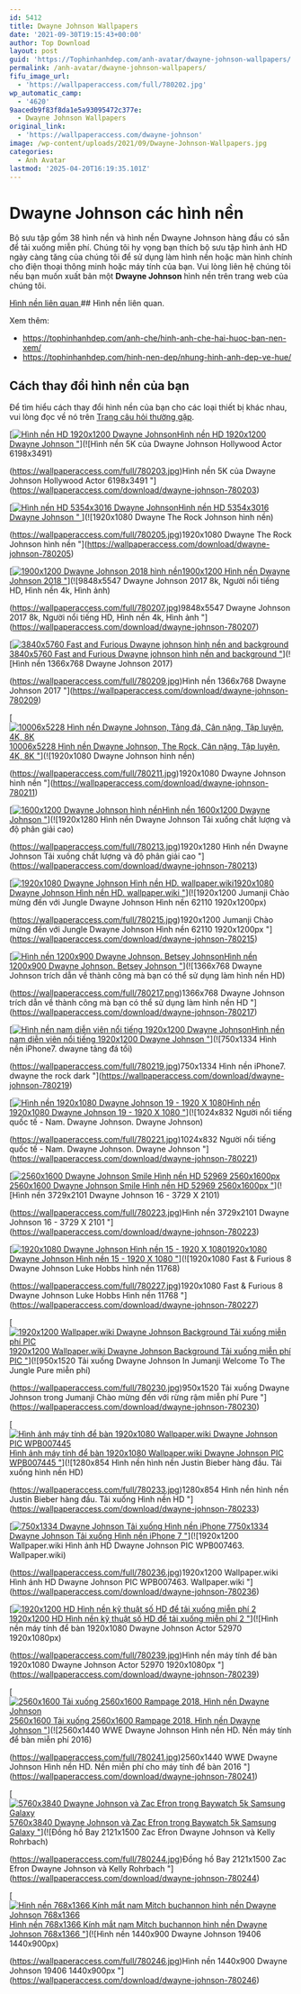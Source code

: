 ```yaml
---
id: 5412
title: Dwayne Johnson Wallpapers
date: '2021-09-30T19:15:43+00:00'
author: Top Download
layout: post
guid: 'https://Tophinhanhdep.com/anh-avatar/dwayne-johnson-wallpapers/'
permalink: /anh-avatar/dwayne-johnson-wallpapers/
fifu_image_url:
  - 'https://wallpaperaccess.com/full/780202.jpg'
wp_automatic_camp:
  - '4620'
9aacedb9f83f8da1e5a93095472c377e:
  - Dwayne Johnson Wallpapers
original_link:
  - 'https://wallpaperaccess.com/dwayne-johnson'
image: /wp-content/uploads/2021/09/Dwayne-Johnson-Wallpapers.jpg
categories:
  - Ảnh Avatar
lastmod: '2025-04-20T16:19:35.101Z'
---
```

# Dwayne Johnson các hình nền

Bộ sưu tập gồm 38 hình nền và hình nền Dwayne Johnson hàng đầu có sẵn để tải xuống miễn phí. Chúng tôi hy vọng bạn thích bộ sưu tập hình ảnh HD ngày càng tăng của chúng tôi để sử dụng làm hình nền hoặc màn hình chính cho điện thoại thông minh hoặc máy tính của bạn. Vui lòng liên hệ chúng tôi nếu bạn muốn xuất bản một **Dwayne Johnson** hình nền trên trang web của chúng tôi.

[Hình nền liên quan ](#related) ## Hình nền liên quan.

   
 Xem thêm:

   
- <https://tophinhanhdep.com/anh-che/hinh-anh-che-hai-huoc-ban-nen-xem/>
- <https://tophinhanhdep.com/hinh-nen-dep/nhung-hinh-anh-dep-ve-hue/>

## Cách thay đổi hình nền của bạn

Để tìm hiểu cách thay đổi hình nền của bạn cho các loại thiết bị khác nhau, vui lòng đọc về nó trên [Trang câu hỏi thường gặp](https://tophinhanhdep.com/faq/).

  
[[![Hình nền HD 1920x1200 Dwayne Johnson](https://wallpaperaccess.com/full/780202.jpg)Hình nền HD 1920x1200 Dwayne Johnson "](https://wallpaperaccess.com/download/dwayne-johnson-780202)](![Hình nền 5K của Dwayne Johnson Hollywood Actor 6198x3491)

(https://wallpaperaccess.com/full/780203.jpg)Hình nền 5K của Dwayne Johnson Hollywood Actor 6198x3491 "](https://wallpaperaccess.com/download/dwayne-johnson-780203)

[[![Hình nền HD 5354x3016 Dwayne Johnson](https://wallpaperaccess.com/full/780204.jpg)Hình nền HD 5354x3016 Dwayne Johnson " ](https://wallpaperaccess.com/download/dwayne-johnson-780204)](![1920x1080 Dwayne The Rock Johnson hình nền)

(https://wallpaperaccess.com/full/780205.jpg)1920x1080 Dwayne The Rock Johnson hình nền "](https://wallpaperaccess.com/download/dwayne-johnson-780205)

[[![1900x1200 Dwayne Johnson 2018 hình nền](https://wallpaperaccess.com/full/780206.jpg)1900x1200 Hình nền Dwayne Johnson 2018 "](https://wallpaperaccess.com/download/dwayne-johnson-780206)](![9848x5547 Dwayne Johnson 2017 8k, Người nổi tiếng HD, Hình nền 4k, Hình ảnh)

(https://wallpaperaccess.com/full/780207.jpg)9848x5547 Dwayne Johnson 2017 8k, Người nổi tiếng HD, Hình nền 4k, Hình ảnh "](https://wallpaperaccess.com/download/dwayne-johnson-780207)

[[![3840x5760 Fast and Furious Dwayne johnson hình nền and background](https://wallpaperaccess.com/full/780208.jpg)3840x5760 Fast and Furious Dwayne johnson hình nền and background "](https://wallpaperaccess.com/download/dwayne-johnson-780208)](![Hình nền 1366x768 Dwayne Johnson 2017)

(https://wallpaperaccess.com/full/780209.jpg)Hình nền 1366x768 Dwayne Johnson 2017 "](https://wallpaperaccess.com/download/dwayne-johnson-780209)

[[![10006x5228 Hình nền Dwayne Johnson, Tảng đá, Cân nặng, Tập luyện, 4K, 8K](https://wallpaperaccess.com/full/461138.jpg)10006x5228 Hình nền Dwayne Johnson, The Rock, Cân nặng, Tập luyện, 4K, 8K "](https://wallpaperaccess.com/download/dwayne-johnson-461138)](![1920x1080 Dwayne Johnson hình nền)

(https://wallpaperaccess.com/full/780211.jpg)1920x1080 Dwayne Johnson hình nền "](https://wallpaperaccess.com/download/dwayne-johnson-780211)

[[![1600x1200 Dwayne Johnson hình nền](https://wallpaperaccess.com/full/780212.jpg)Hình nền 1600x1200 Dwayne Johnson "](https://wallpaperaccess.com/download/dwayne-johnson-780212)](![1920x1280 Hình nền Dwayne Johnson Tải xuống chất lượng và độ phân giải cao)

(https://wallpaperaccess.com/full/780213.jpg)1920x1280 Hình nền Dwayne Johnson Tải xuống chất lượng và độ phân giải cao "](https://wallpaperaccess.com/download/dwayne-johnson-780213)

[[![1920x1080 Dwayne Johnson Hình nền HD.  wallpaper.wiki](https://wallpaperaccess.com/full/780214.jpg)1920x1080 Dwayne Johnson Hình nền HD. wallpaper.wiki "](https://wallpaperaccess.com/download/dwayne-johnson-780214)](![1920x1200 Jumanji Chào mừng đến với Jungle Dwayne Johnson Hình nền 62110 1920x1200px)

(https://wallpaperaccess.com/full/780215.jpg)1920x1200 Jumanji Chào mừng đến với Jungle Dwayne Johnson Hình nền 62110 1920x1200px "](https://wallpaperaccess.com/download/dwayne-johnson-780215)

[[![Hình nền 1200x900 Dwayne Johnson.  Betsey Johnson](https://wallpaperaccess.com/full/780216.jpg)Hình nền 1200x900 Dwayne Johnson. Betsey Johnson "](https://wallpaperaccess.com/download/dwayne-johnson-780216)](![1366x768 Dwayne Johnson trích dẫn về thành công mà bạn có thể sử dụng làm hình nền HD)

(https://wallpaperaccess.com/full/780217.png)1366x768 Dwayne Johnson trích dẫn về thành công mà bạn có thể sử dụng làm hình nền HD "](https://wallpaperaccess.com/download/dwayne-johnson-780217)

[[![Hình nền nam diễn viên nổi tiếng 1920x1200 Dwayne Johnson](https://wallpaperaccess.com/full/780218.jpg)Hình nền nam diễn viên nổi tiếng 1920x1200 Dwayne Johnson "](https://wallpaperaccess.com/download/dwayne-johnson-780218)](![750x1334 Hình nền iPhone7.  dwayne tảng đá tối)

(https://wallpaperaccess.com/full/780219.jpg)750x1334 Hình nền iPhone7. dwayne the rock dark "](https://wallpaperaccess.com/download/dwayne-johnson-780219)

[[![Hình nền 1920x1080 Dwayne Johnson 19 - 1920 X 1080](https://wallpaperaccess.com/full/780220.jpg)Hình nền 1920x1080 Dwayne Johnson 19 - 1920 X 1080 "](https://wallpaperaccess.com/download/dwayne-johnson-780220)](![1024x832 Người nổi tiếng quốc tế - Nam.  Dwayne Johnson.  Dwayne Johnson)

(https://wallpaperaccess.com/full/780221.jpg)1024x832 Người nổi tiếng quốc tế - Nam. Dwayne Johnson. Dwayne Johnson "](https://wallpaperaccess.com/download/dwayne-johnson-780221)

[[![2560x1600 Dwayne Johnson Smile Hình nền HD 52969 2560x1600px](https://wallpaperaccess.com/full/780222.jpg)2560x1600 Dwayne Johnson Smile Hình nền HD 52969 2560x1600px "](https://wallpaperaccess.com/download/dwayne-johnson-780222)](![Hình nền 3729x2101 Dwayne Johnson 16 - 3729 X 2101)

(https://wallpaperaccess.com/full/780223.jpg)Hình nền 3729x2101 Dwayne Johnson 16 - 3729 X 2101 "](https://wallpaperaccess.com/download/dwayne-johnson-780223)

[[![1920x1080 Dwayne Johnson Hình nền 15 - 1920 X 1080](https://wallpaperaccess.com/full/780226.jpg)1920x1080 Dwayne Johnson Hình nền 15 - 1920 X 1080 "](https://wallpaperaccess.com/download/dwayne-johnson-780226)](![1920x1080 Fast & Furious 8 Dwayne Johnson Luke Hobbs hình nền 11768)

(https://wallpaperaccess.com/full/780227.jpg)1920x1080 Fast &amp; Furious 8 Dwayne Johnson Luke Hobbs Hình nền 11768 "](https://wallpaperaccess.com/download/dwayne-johnson-780227)

[[![1920x1200 Wallpaper.wiki Dwayne Johnson Background Tải xuống miễn phí PIC](https://wallpaperaccess.com/full/780229.jpg)1920x1200 Wallpaper.wiki Dwayne Johnson Background Tải xuống miễn phí PIC "](https://wallpaperaccess.com/download/dwayne-johnson-780229)](![950x1520 Tải xuống Dwayne Johnson In Jumanji Welcome To The Jungle Pure miễn phí)

(https://wallpaperaccess.com/full/780230.jpg)950x1520 Tải xuống Dwayne Johnson trong Jumanji Chào mừng đến với rừng rậm miễn phí Pure "](https://wallpaperaccess.com/download/dwayne-johnson-780230)

[[![Hình ảnh máy tính để bàn 1920x1080 Wallpaper.wiki Dwayne Johnson PIC WPB007445](https://wallpaperaccess.com/full/780232.jpg)Hình ảnh máy tính để bàn 1920x1080 Wallpaper.wiki Dwayne Johnson PIC WPB007445 "](https://wallpaperaccess.com/download/dwayne-johnson-780232)](![1280x854 Hình nền hình nền Justin Bieber hàng đầu.  Tải xuống hình nền HD)

(https://wallpaperaccess.com/full/780233.jpg)1280x854 Hình nền hình nền Justin Bieber hàng đầu. Tải xuống Hình nền HD "](https://wallpaperaccess.com/download/dwayne-johnson-780233)

[[![750x1334 Dwayne Johnson Tải xuống Hình nền iPhone 7](https://wallpaperaccess.com/full/780234.jpg)750x1334 Dwayne Johnson Tải xuống Hình nền iPhone 7 "](https://wallpaperaccess.com/download/dwayne-johnson-780234)](![1920x1200 Wallpaper.wiki Hình ảnh HD Dwayne Johnson PIC WPB007463.  Wallpaper.wiki)

(https://wallpaperaccess.com/full/780236.jpg)1920x1200 Wallpaper.wiki Hình ảnh HD Dwayne Johnson PIC WPB007463. Wallpaper.wiki "](https://wallpaperaccess.com/download/dwayne-johnson-780236)

[[![1920x1200 HD Hình nền kỹ thuật số HD để tải xuống miễn phí 2](https://wallpaperaccess.com/full/780238.jpg)1920x1200 HD Hình nền kỹ thuật số HD để tải xuống miễn phí 2 "](https://wallpaperaccess.com/download/dwayne-johnson-780238)](![Hình nền máy tính để bàn 1920x1080 Dwayne Johnson Actor 52970 1920x1080px)

(https://wallpaperaccess.com/full/780239.jpg)Hình nền máy tính để bàn 1920x1080 Dwayne Johnson Actor 52970 1920x1080px "](https://wallpaperaccess.com/download/dwayne-johnson-780239)

[[![2560x1600 Tải xuống 2560x1600 Rampage 2018, Hình nền Dwayne Johnson](https://wallpaperaccess.com/full/780240.jpg)2560x1600 Tải xuống 2560x1600 Rampage 2018, Hình nền Dwayne Johnson "](https://wallpaperaccess.com/download/dwayne-johnson-780240)](![2560x1440 WWE Dwayne Johnson Hình nền HD.  Nền máy tính để bàn miễn phí 2016)

(https://wallpaperaccess.com/full/780241.jpg)2560x1440 WWE Dwayne Johnson Hình nền HD. Nền miễn phí cho máy tính để bàn 2016 "](https://wallpaperaccess.com/download/dwayne-johnson-780241)

[[![5760x3840 Dwayne Johnson và Zac Efron trong Baywatch 5k Samsung Galaxy](https://wallpaperaccess.com/full/780242.jpg)5760x3840 Dwayne Johnson và Zac Efron trong Baywatch 5k Samsung Galaxy "](https://wallpaperaccess.com/download/dwayne-johnson-780242)](![Đồng hồ Bay 2121x1500 Zac Efron Dwayne Johnson và Kelly Rohrbach)

(https://wallpaperaccess.com/full/780244.jpg)Đồng hồ Bay 2121x1500 Zac Efron Dwayne Johnson và Kelly Rohrbach "](https://wallpaperaccess.com/download/dwayne-johnson-780244)

[[![Hình nền 768x1366 Kính mắt nam Mitch buchannon hình nền Dwayne Johnson 768x1366](https://wallpaperaccess.com/full/780245.jpg)Hình nền 768x1366 Kính mắt nam Mitch buchannon hình nền Dwayne Johnson 768x1366 "](https://wallpaperaccess.com/download/dwayne-johnson-780245)](![Hình nền 1440x900 Dwayne Johnson 19406 1440x900px)

(https://wallpaperaccess.com/full/780246.jpg)Hình nền 1440x900 Dwayne Johnson 19406 1440x900px "](https://wallpaperaccess.com/download/dwayne-johnson-780246)
